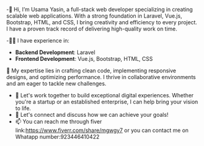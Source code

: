 -👋 Hi, I’m Usama Yasin, a full-stack web developer specializing in creating scalable web applications. With a strong foundation in Laravel, Vue.js, Bootstrap, HTML, and CSS, I bring creativity and efficiency to every project. I have a proven track record of delivering high-quality work on time.

-👨‍💻 I have experience in:
  -  **Backend Development**: Laravel
  -  **Frontend Development**: Vue.js, Bootstrap, HTML, CSS

🌟 My expertise lies in crafting clean code, implementing responsive designs, and optimizing performance. I thrive in collaborative environments and am eager to tackle new challenges.
- 💼 Let's work together to build exceptional digital experiences. Whether you're a startup or an established enterprise, I can help bring your vision to life.
- 🔗 Let's connect and discuss how we can achieve your goals!
- 📫 You can reach me through fiver link:https://www.fiverr.com/share/mgwgy7 or you can contact me on Whatapp number:923446410422

<!---
Usama1545/Usama1545 is a ✨ special ✨ repository because its `README.md` (this file) appears on your GitHub profile.
You can click the Preview link to take a look at your changes.
--->
